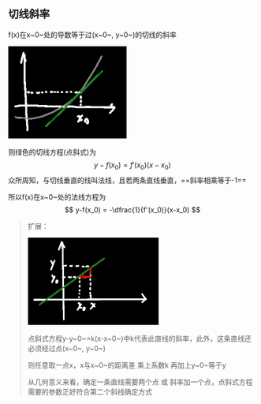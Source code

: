 ## 切线斜率

f(x)在x~0~处的导数等于过(x~0~, y~0~)的切线的斜率

<div align=left><img src="assets/image-20220521144035850.png" alt="image-20220521144035850" style="zoom:80%;" /></div>

则绿色的切线方程(点斜式)为
$$
y-f(x_0) = f'(x_0)(x-x_0)
$$
众所周知，与切线垂直的线叫法线，且若两条直线垂直，==斜率相乘等于-1==

所以f(x)在x~0~处的法线方程为
$$
y-f(x_0) = -\dfrac{1}{f'(x_0)}(x-x_0)
$$


> 扩展：
>
> <div align=left><img src="assets/image-20220521145740084.png" alt="image-20220521145740084" style="zoom:67%;" /></div>
>
> 点斜式方程y-y~0~=k(x-x~0~)中k代表此直线的斜率，此外，这条直线还必须经过点(x~0~, y~0~)
>
> 则任意取一点x，x与x~0~的距离差 乘上系数k 再加上y~0~等于y
>
> 从几何意义来看，确定一条直线需要两个点 或 斜率加一个点，点斜式方程需要的参数正好符合第二个斜线确定方式





